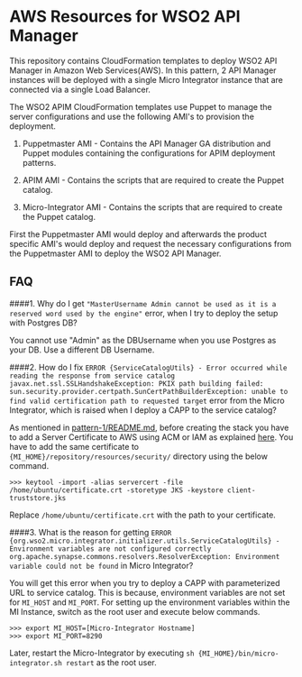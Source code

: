 # AWS Resources for WSO2 API Manager

This repository contains CloudFormation templates to deploy WSO2 API Manager in Amazon Web Services(AWS).
In this pattern, 2 API Manager instances will be deployed with a single Micro Integrator instance that are connected via a 
single Load Balancer.

The WSO2 APIM CloudFormation templates use Puppet to manage the server configurations and use the following AMI's to provision the deployment.

1. Puppetmaster AMI - Contains the API Manager GA distribution and Puppet modules containing the configurations for APIM deployment patterns.

2. APIM AMI - Contains the scripts that are required to create the Puppet catalog.

3. Micro-Integrator AMI - Contains the scripts that are required to create the Puppet catalog.

First the Puppetmaster AMI would deploy and afterwards the product specific AMI's would deploy and request the necessary configurations from the Puppetmaster AMI to deploy the WSO2 API Manager.

## FAQ

####1. Why do I get ``"MasterUsername Admin cannot be used as it is a reserved word used by the engine"`` error, when I try to deploy the setup with Postgres DB?
    
You cannot use "Admin" as the DBUsername when you use Postgres as your DB. Use a different DB Username.

   
####2. How do I fix ``ERROR {ServiceCatalogUtils} - Error occurred while reading the response from service catalog javax.net.ssl.SSLHandshakeException: PKIX path building failed: sun.security.provider.certpath.SunCertPathBuilderException: unable to find valid certification path to requested target`` error from the Micro Integrator, which is raised when I deploy a CAPP to the service catalog?
   
As mentioned in [pattern-1/README.md](pattern-1/README.md), before creating the stack you have to add a Server Certificate to AWS using ACM or IAM as explained [here](https://docs.aws.amazon.com/IAM/latest/UserGuide/id_credentials_server-certs.html).
You have to add the same certificate to `{MI_HOME}/repository/resources/security/` directory using the below command.

    >>> keytool -import -alias servercert -file /home/ubuntu/certificate.crt -storetype JKS -keystore client-truststore.jks
Replace `/home/ubuntu/certificate.crt` with the path to your certificate.

####3. What is the reason for getting ``ERROR {org.wso2.micro.integrator.initializer.utils.ServiceCatalogUtils} - Environment variables are not configured correctly org.apache.synapse.commons.resolvers.ResolverException: Environment variable could not be found`` in Micro Integrator?

You will get this error when you try to deploy a CAPP with parameterized URL to service catalog. This is because, environment variables are not set for `MI_HOST` and `MI_PORT`.
For setting up the environment variables within the MI Instance, switch as the root user and execute below commands. 
   
    >>> export MI_HOST=[Micro-Integrator Hostname]
    >>> export MI_PORT=8290
   
Later, restart the Micro-Integrator by executing `sh {MI_HOME}/bin/micro-integrator.sh restart` as the root user.
